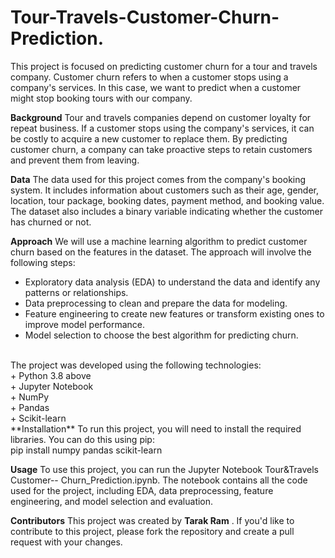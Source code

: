 # Tour-Travels-Customer-Churn-Prediction.
This project is focused on predicting customer churn for a tour and travels company. Customer churn refers to when a customer stops using a company's services. In this case, we want to predict when a customer might stop booking tours with our company.<br>

**Background**
Tour and travels companies depend on customer loyalty for repeat business. If a customer stops using the company's services, it can be costly to acquire a new customer to replace them. By predicting customer churn, a company can take proactive steps to retain customers and prevent them from leaving.<br>

**Data**
The data used for this project comes from the company's booking system. It includes information about customers such as their age, gender, location, tour package, booking dates, payment method, and booking value. The dataset also includes a binary variable indicating whether the customer has churned or not.<br>

**Approach**
We will use a machine learning algorithm to predict customer churn based on the features in the dataset. The approach will involve the following steps:<br>
+ Exploratory data analysis (EDA) to understand the data and identify any patterns or relationships.<br>
+ Data preprocessing to clean and prepare the data for modeling.<br>
+ Feature engineering to create new features or transform existing ones to improve model performance.<br>
+ Model selection to choose the best algorithm for predicting churn.<br>
<br>
The project was developed using the following technologies:<br>
+ Python 3.8 above <br>
+ Jupyter Notebook<br>
+ NumPy<br>
+ Pandas<br>
+ Scikit-learn<br>
**Installation**
To run this project, you will need to install the required libraries. You can do this using pip:<br>
pip install numpy pandas scikit-learn<br>

**Usage**
To use this project, you can run the Jupyter Notebook Tour&Travels Customer-- Churn_Prediction.ipynb. The notebook contains all the code used for the project, including EDA, data preprocessing, feature engineering, and model selection and evaluation.<br>

**Contributors**
This project was created by **Tarak Ram** . If you'd like to contribute to this project, please fork the repository and create a pull request with your changes.

